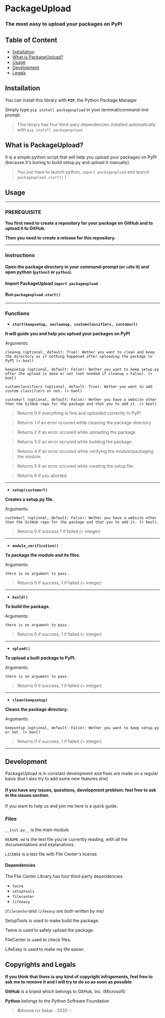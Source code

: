 # PackageUpload
 
 ### **The most easy to upload your packages on PyPI**

## Table of Content
- [Installation](#installation)  
- [What is PackageUpload?](#whatis)
- [Usage](#usage)
- [Development](#development) 
- [Legals](#legals)
 
 
<a name="installation"/>

## Installation
You can install this library with **`PIP`**, the Python Package Manager

Simply type `pip install packageupload` in your terminal/command-line prompt.

> This library has four third-pary dependencies installed automatically with `pip install packageupload`.

<a name="whatis"/>

## What is PackageUpload?
It is a simple python script that will help you upload your packages on PyPI (because it's boring to build setup.py and upload it manually)
> You just have to launch python,  `import packageupload` and launch `packageupload.start()` !


<a name="usage"/>

## Usage

---

### PREREQUISITE

**You first need to create a repository for your package on GitHub and to upload it to GitHub.**

**Then you need to create a release for this repository.**

---

### Instructions

#### Open the package directory in your command-prompt (or `cd`to it) and open python (`python3` or `python`).

#### Import PackageUpload `import packageupload`

#### Run `packageupload.start()`

---

### Functions

- **`start(keepsetup, nocleanup, customclassifiers, customurl)`**

**It will guide you and help you upload your packages on PyPI**

Arguments:

    cleanup (optional, default: True): Wether you want to clean and keep the directory as if nothing happened after uploading the package to PyPI (> bool)

    keepsetup (optional, default: False): Wether you want to keep setup.py after the upload is done or not (not needed if cleanup = False). (> bool)

    customclassifiers (optional, default: True): Wether you want to add custom classifiers or not. (> bool)

    customurl (optional, default: False): Wether you have a website other than the GitHub repo for the package and that you to add it. (> bool)


> Returns 0 if everything is fine and uploaded correctly to PyPI

> Returns 1 if an error occured while cleaning the package directory

> Returns 2 if an error occured while uploading the package.

> Returns 3 if an error occured while building the package.

> Returns 4 if an error occured while verifying the module/packaging the module.

> Returns 5 if an error occured while creating the setup file.

> Returns 6 if you aborted.

---
- **`setup(customurl)`**

**Creates a setup.py file.**

Arguments:

    customurl (optional, default: False): Wether you have a website other than the GitHub repo for the package and that you to add it. (> bool).
    
> Returns 0 if success 1 if failed (> integer)

---
- **`module_verification()`**

**To package the module and its files.**

Arguments:

    there is no argument to pass.

> Returns 0 if success, 1 if failed (> integer)

---
- **`build()`**

**To build the package.**

Arguments:

    there is no argument to pass.

> Returns 0 if success, 1 if failed (> integer)

---
- **`upload()`**

**To upload a built package to PyPI.**

Arguments:

    there is no argument to pass.

> Returns 0 if success, 1 if failed (> integer)

---
- **`clean(keepsetup)`**

**Cleans the package directory.**

Arguments:

    keepsetup (optional, default: False): Wether you want to keep setup.py or not. (> bool)

> Returns 0 if success, 1 if failed (> integer)

---

<a name="development"/>

## Development
PackageUpload is in constant development and fixes are made on a regular basis (but I also try to add some new features ehe)

#### If you have any issues, questions, development problem: feel free to ask in the issues section.

If you want to help us and join me here is a quick guide.

### Files
`__init.py__` is the main module

`README.md` is the text file you're currently reading, with all the documentations and explanations.

`LICENSE` is a text file with File Center's license

#### Dependencies
The File Center Library has four third-party dependencies.

- `twine`
- `setuptools`
- `filecenter`
- `lifeeasy`

*(`filecenter`and `lifeeasy` are both written by me)*

SetupTools is used to make build the package.

Twine is used to safely upload the package.

FileCenter is used to check files.

LifeEasy is used to make my life easier.

<a name="legals"/>

## Copyrights and Legals

**If you think that there is any kind of copyright infrigements, feel free to ask me to remove it and I will try to do so as soon as possible**

**GitHub** is a brand which belongs to GitHub, Inc. (Microsoft)

**Python** belongs to the Python Software Foundation


> ©Anime no Sekai - 2020 ✨
